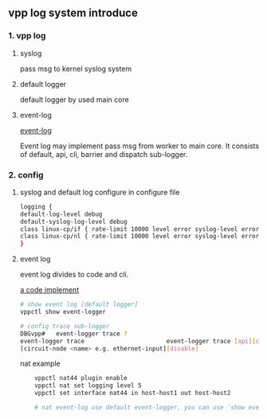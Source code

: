 ## vpp log system introduce

### 1. vpp log

1. syslog

    pass msg to kernel syslog system

2. default logger

    default logger by used main core

3. event-log

    [event-log](https://s3-docs.fd.io/vpp/25.02/developer/corefeatures/eventviewer.html)

    Event log may implement pass msg from worker to main core.
    It consists of default, api, cli, barrier and dispatch sub-logger.

### 2. config

1. syslog and default log configure in configure file

    ```bash
    logging {
    default-log-level debug
    default-syslog-log-level debug
    class linux-cp/if { rate-limit 10000 level error syslog-level error }
    class linux-cp/nl { rate-limit 10000 level error syslog-level error }
    }
    ```
2. event log

    event log divides to code and cli.

    [a code implement](https://gerrit.fd.io/r/c/vpp/+/42083/2/src/plugins/af_packet/af_packet.c)

    ```bash
    # show event log [default logger]
    vppctl show event-logger

    # config trace sub-logger
    DBGvpp#   event-logger trace ?
    event-logger trace                       event-logger trace [api][cli][barrier][dispatch]
    [circuit-node <name> e.g. ethernet-input][disable]
    ```

    nat example
    ```bash
        vppctl nat44 plugin enable
        vppctl nat set logging level 5
        vppctl set interface nat44 in host-host1 out host-host2

        # nat event-log use default event-logger, you can use `show event-log` to capture msg when ocurs errors
    ```
